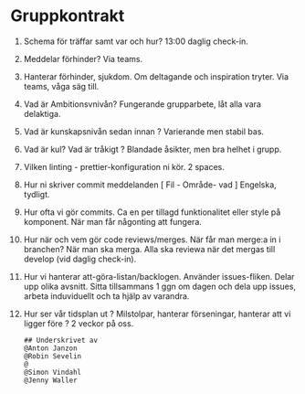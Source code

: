 # Gruppkontrakt

1.  Schema för träffar samt var och hur?
    13:00 daglig check-in.

2.  Meddelar förhinder?
    Via teams.

3.  Hanterar förhinder, sjukdom. Om deltagande och inspiration tryter.
    Via teams, våga säg till.

4.  Vad är Ambitionsvnivån?
    Fungerande grupparbete, låt alla vara delaktiga.

5.  Vad är kunskapsnivån sedan innan ?
    Varierande men stabil bas.

6.  Vad är kul? Vad är tråkigt ?
    Blandade åsikter, men bra helhet i grupp.

7.  Vilken linting - prettier-konfiguration ni kör.
    2 spaces.

8.  Hur ni skriver commit meddelanden [ Fil - Område- vad ]
    Engelska, tydligt.

9.  Hur ofta vi gör commits.
    Ca en per tillagd funktionalitet eller style på komponent. När man får någonting att fungera.

10. Hur när och vem gör code reviews/merges. När får man merge:a in i branchen?
    När man ska merga. Alla ska reviewa när det mergas till develop (vid daglig check-in).

11. Hur vi hanterar att-göra-listan/backlogen.
    Använder issues-fliken. Delar upp olika avsnitt. Sitta tillsammans 1 ggn om dagen och dela upp issues, arbeta induviduellt och ta hjälp av varandra.

12. Hur ser vår tidsplan ut ? Milstolpar, hanterar förseningar, hanterar att vi ligger före ?
    2 veckor på oss.

        ## Underskrivet av
        @Anton Janzon
        @Robin Sevelin
        @
        @Simon Vindahl
        @Jenny Waller
